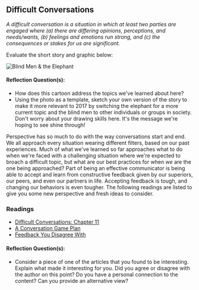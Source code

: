 ## Difficult Conversations

*A difficult conversation is a situation in which at least two parties are engaged where (a) there are differing opinions, perceptions, and needs/wants, (b) feelings and emotions run strong, and (c) the consequences or stakes for us are significant.*

Evaluate the short story and graphic below:

![Blind Men & the Elephant](https://s-media-cache-ak0.pinimg.com/originals/62/ce/e1/62cee1cca5a056b244781678c9d14202.jpg)

#### Reflection Question(s):
* How does this cartoon address the topics we've learned about here?
* Using the photo as a template, sketch your own version of the story to make it more relevant to 2017 by switching the elephant for a more current topic and the blind men to other individuals or groups in society. Don't worry about your drawing skills here. It's the message we're hoping to see shine through!

Perspective has so much to do with the way conversations start and end. We all approach every situation wearing different filters, based on our past experiences. Much of what we've learned so far approaches what to do when we're faced with a challenging situation where we're expected to broach a difficult topic, but what are our best practices for when *we* are the one being approached? Part of being an effective communicator is being able to accept and learn from constructive feedback given by our superiors, our peers, and even our partners in life. Accepting feedback is tough, and changing our behaviors is even tougher. The following readings are listed to give you some new perspective and fresh ideas to consider.

### Readings
* [Difficult Conversations: Chapter 11](https://drive.google.com/drive/folders/0B4tJ99VNjsfSRU1HektVTzdmbG8?usp=sharing)
* [A Conversation Game Plan](https://hbr.org/2017/04/a-game-plan-for-that-conversation-youve-been-putting-off)
* [Feedback You Disagree With](https://hbr.org/2017/04/responding-to-feedback-you-disagree-with)


#### Reflection Question(s):
* Consider a piece of one of the articles that you found to be interesting. Explain what made it interesting for you. Did you agree or disagree with the author on this point? Do you have a personal connection to the content? Can you provide an alternative view?
